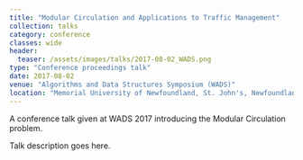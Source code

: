 ```yaml
---
title: "Modular Circulation and Applications to Traffic Management"
collection: talks
category: conference
classes: wide
header: 
  teaser: /assets/images/talks/2017-08-02_WADS.png
type: "Conference proceedings talk"
date: 2017-08-02
venue: "Algorithms and Data Structures Symposium (WADS)"
location: "Memorial University of Newfoundland, St. John's, Newfoundland, Canada "
---
```


A conference talk  given at WADS 2017 introducing the Modular Circulation problem.

Talk description goes here.